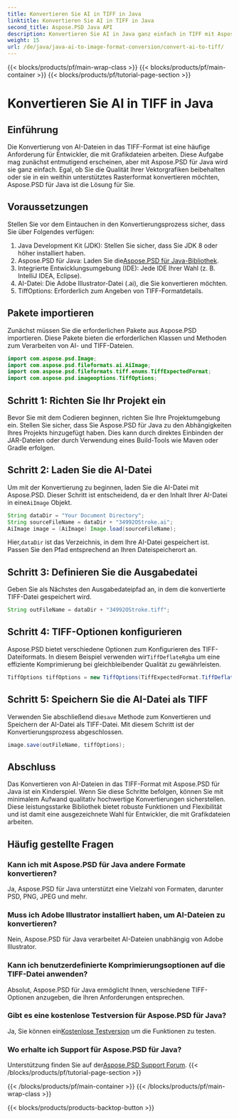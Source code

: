 ```yaml
---
title: Konvertieren Sie AI in TIFF in Java
linktitle: Konvertieren Sie AI in TIFF in Java
second_title: Aspose.PSD Java API
description: Konvertieren Sie AI in Java ganz einfach in TIFF mit Aspose.PSD. Schritt-für-Schritt-Anleitung für Entwickler. Download, Einrichtung und Codeausschnitte inklusive.
weight: 15
url: /de/java/java-ai-to-image-format-conversion/convert-ai-to-tiff/
---
```


{{< blocks/products/pf/main-wrap-class >}}
{{< blocks/products/pf/main-container >}}
{{< blocks/products/pf/tutorial-page-section >}}

# Konvertieren Sie AI in TIFF in Java

## Einführung
Die Konvertierung von AI-Dateien in das TIFF-Format ist eine häufige Anforderung für Entwickler, die mit Grafikdateien arbeiten. Diese Aufgabe mag zunächst entmutigend erscheinen, aber mit Aspose.PSD für Java wird sie ganz einfach. Egal, ob Sie die Qualität Ihrer Vektorgrafiken beibehalten oder sie in ein weithin unterstütztes Rasterformat konvertieren möchten, Aspose.PSD für Java ist die Lösung für Sie.
## Voraussetzungen
Stellen Sie vor dem Eintauchen in den Konvertierungsprozess sicher, dass Sie über Folgendes verfügen:
1. Java Development Kit (JDK): Stellen Sie sicher, dass Sie JDK 8 oder höher installiert haben.
2. Aspose.PSD für Java: Laden Sie die[Aspose.PSD für Java-Bibliothek](https://releases.aspose.com/psd/java/).
3. Integrierte Entwicklungsumgebung (IDE): Jede IDE Ihrer Wahl (z. B. IntelliJ IDEA, Eclipse).
4. AI-Datei: Die Adobe Illustrator-Datei (.ai), die Sie konvertieren möchten.
5. TiffOptions: Erforderlich zum Angeben von TIFF-Formatdetails.
## Pakete importieren
Zunächst müssen Sie die erforderlichen Pakete aus Aspose.PSD importieren. Diese Pakete bieten die erforderlichen Klassen und Methoden zum Verarbeiten von AI- und TIFF-Dateien.
```java
import com.aspose.psd.Image;
import com.aspose.psd.fileformats.ai.AiImage;
import com.aspose.psd.fileformats.tiff.enums.TiffExpectedFormat;
import com.aspose.psd.imageoptions.TiffOptions;
```
## Schritt 1: Richten Sie Ihr Projekt ein
Bevor Sie mit dem Codieren beginnen, richten Sie Ihre Projektumgebung ein. Stellen Sie sicher, dass Sie Aspose.PSD für Java zu den Abhängigkeiten Ihres Projekts hinzugefügt haben. Dies kann durch direktes Einbinden der JAR-Dateien oder durch Verwendung eines Build-Tools wie Maven oder Gradle erfolgen.
## Schritt 2: Laden Sie die AI-Datei
 Um mit der Konvertierung zu beginnen, laden Sie die AI-Datei mit Aspose.PSD. Dieser Schritt ist entscheidend, da er den Inhalt Ihrer AI-Datei in eine`AiImage` Objekt.
```java
String dataDir = "Your Document Directory";
String sourceFileName = dataDir + "34992OStroke.ai";
AiImage image = (AiImage) Image.load(sourceFileName);
```
 Hier,`dataDir` ist das Verzeichnis, in dem Ihre AI-Datei gespeichert ist. Passen Sie den Pfad entsprechend an Ihren Dateispeicherort an.
## Schritt 3: Definieren Sie die Ausgabedatei
Geben Sie als Nächstes den Ausgabedateipfad an, in dem die konvertierte TIFF-Datei gespeichert wird.
```java
String outFileName = dataDir + "34992OStroke.tiff";
```
## Schritt 4: TIFF-Optionen konfigurieren
 Aspose.PSD bietet verschiedene Optionen zum Konfigurieren des TIFF-Dateiformats. In diesem Beispiel verwenden wir`TiffDeflateRgba` um eine effiziente Komprimierung bei gleichbleibender Qualität zu gewährleisten.
```java
TiffOptions tiffOptions = new TiffOptions(TiffExpectedFormat.TiffDeflateRgba);
```
## Schritt 5: Speichern Sie die AI-Datei als TIFF
 Verwenden Sie abschließend die`save` Methode zum Konvertieren und Speichern der AI-Datei als TIFF-Datei. Mit diesem Schritt ist der Konvertierungsprozess abgeschlossen.
```java
image.save(outFileName, tiffOptions);
```

## Abschluss
Das Konvertieren von AI-Dateien in das TIFF-Format mit Aspose.PSD für Java ist ein Kinderspiel. Wenn Sie diese Schritte befolgen, können Sie mit minimalem Aufwand qualitativ hochwertige Konvertierungen sicherstellen. Diese leistungsstarke Bibliothek bietet robuste Funktionen und Flexibilität und ist damit eine ausgezeichnete Wahl für Entwickler, die mit Grafikdateien arbeiten.
## Häufig gestellte Fragen
### Kann ich mit Aspose.PSD für Java andere Formate konvertieren?
Ja, Aspose.PSD für Java unterstützt eine Vielzahl von Formaten, darunter PSD, PNG, JPEG und mehr.
### Muss ich Adobe Illustrator installiert haben, um AI-Dateien zu konvertieren?
Nein, Aspose.PSD für Java verarbeitet AI-Dateien unabhängig von Adobe Illustrator.
### Kann ich benutzerdefinierte Komprimierungsoptionen auf die TIFF-Datei anwenden?
Absolut, Aspose.PSD für Java ermöglicht Ihnen, verschiedene TIFF-Optionen anzugeben, die Ihren Anforderungen entsprechen.
### Gibt es eine kostenlose Testversion für Aspose.PSD für Java?
 Ja, Sie können ein[Kostenlose Testversion](https://releases.aspose.com/) um die Funktionen zu testen.
### Wo erhalte ich Support für Aspose.PSD für Java?
 Unterstützung finden Sie auf der[Aspose.PSD Support Forum](https://forum.aspose.com/c/psd/34).
{{< /blocks/products/pf/tutorial-page-section >}}

{{< /blocks/products/pf/main-container >}}
{{< /blocks/products/pf/main-wrap-class >}}

{{< blocks/products/products-backtop-button >}}
